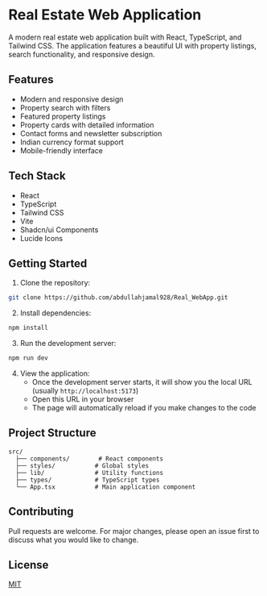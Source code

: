 # Real Estate Web Application

A modern real estate web application built with React, TypeScript, and Tailwind CSS. The application features a beautiful UI with property listings, search functionality, and responsive design.

## Features

- Modern and responsive design
- Property search with filters
- Featured property listings
- Property cards with detailed information
- Contact forms and newsletter subscription
- Indian currency format support
- Mobile-friendly interface

## Tech Stack

- React
- TypeScript
- Tailwind CSS
- Vite
- Shadcn/ui Components
- Lucide Icons

## Getting Started

1. Clone the repository:
```bash
git clone https://github.com/abdullahjamal928/Real_WebApp.git
```

2. Install dependencies:
```bash
npm install
```

3. Run the development server:
```bash
npm run dev
```

4. View the application:
   - Once the development server starts, it will show you the local URL (usually `http://localhost:5173`)
   - Open this URL in your browser
   - The page will automatically reload if you make changes to the code

## Project Structure

```
src/
  ├── components/        # React components
  ├── styles/           # Global styles
  ├── lib/              # Utility functions
  ├── types/            # TypeScript types
  └── App.tsx           # Main application component
```

## Contributing

Pull requests are welcome. For major changes, please open an issue first to discuss what you would like to change.

## License

[MIT](https://choosealicense.com/licenses/mit/)
